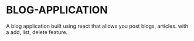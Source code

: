 # BLOG-APPLICATION
A blog application built using react that allows you post blogs, articles. with a add, list, delete feature.
